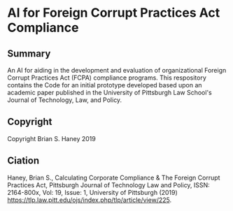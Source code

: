 # AI for Foreign Corrupt Practices Act Compliance

Summary
---
An AI for aiding in the development and evaluation of organizational Foreign Corrupt Practices Act (FCPA) compliance programs. This respository contains the Code for  an initial prototype developed based upon an academic paper published in the University of Pittsburgh Law School's Journal of Technology, Law, and Policy.

Copyright
---
Copyright Brian S. Haney 2019

Ciation
---
Haney, Brian S., Calculating Corporate Compliance & The Foreign Corrupt Practices Act, Pittsburgh Journal of Technology Law and Policy, ISSN: 2164-800x, Vol: 19, Issue: 1, University of Pittsburgh (2019) https://tlp.law.pitt.edu/ojs/index.php/tlp/article/view/225.
